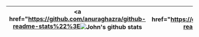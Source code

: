 | <a href="https://github.com/anuraghazra/github-readme-stats%22%3E<img align="center" src="https://github-readme-stats.vercel.app/api?username=jd3builds&show_icons=true&include_all_commits=true&theme=buefy&hide_border=true" alt="John's github stats" /></a> | <a href="https://github.com/anuraghazra/github-readme-stats%22%3E<img align="center" src="https://github-readme-stats.vercel.app/api/top-langs/?username=jd3builds&layout=compact&theme=buefy&hide_border=true" /></a> |
| ------------- | ------------- |
